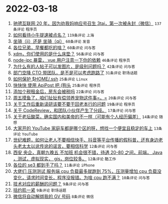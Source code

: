 # 2022-03-18

1. [驰骋互联网 20 年，因为劝我妈响应号召生 3tai，第一次被永封（微信）](https://www.v2ex.com/t/841177) `137条评论` `程序员`
1. [如何看待小牛提速被点名？](https://www.v2ex.com/t/841169) `119条评论` `上海`
1. [坐骑（ji）还是 坐骑（qi）](https://www.v2ex.com/t/841179) `60条评论` `发音`
1. [各位兄弟，早餐都吃的啥？](https://www.v2ex.com/t/841202) `60条评论` `问与答`
1. [xdm，你们使用的是什么床垫？](https://www.v2ex.com/t/841183) `56条评论` `问与答`
1. [node-ipc 暴雷， vue 用户注意一下你的依赖](https://www.v2ex.com/t/841188) `46条评论` `程序员`
1. [为什么有的人帖子可以发图片，是级别问题吗？](https://www.v2ex.com/t/841232) `42条评论` `问与答`
1. [部门空降 CTO 带团队，是不是可以考虑跑路了](https://www.v2ex.com/t/841224) `31条评论` `职场话题`
1. [如何保护 $HOME/.ssh](https://www.v2ex.com/t/841221) `25条评论` `Linux`
1. [快快快 使用 ApiPost 吧 (狗头](https://www.v2ex.com/t/841241) `25条评论` `程序员`
1. [添加个税租金后，房东会被税吗](https://www.v2ex.com/t/841200) `22条评论` `问与答`
1. [周五摸鱼了，咱们扯扯有偿领养宠物这件事=。=](https://www.v2ex.com/t/841192) `20条评论` `问与答`
1. [关于工作后重新读研该要不要干回老本行的问题](https://www.v2ex.com/t/841193) `19条评论` `程序员`
1. [关于 CodeReview，和团队小伙伴产生了分歧。](https://www.v2ex.com/t/841208) `17条评论` `问与答`
1. [关于老坛酸菜，确实国内和美帝的不一样（可能有个人经历偏差）](https://www.v2ex.com/t/841259) `14条评论` `随想`
1. [大家开的 YouTube 家庭车都是哪个区的呀，想找一个便宜且稳定的车上](https://www.v2ex.com/t/841186) `13条评论` `YouTube`
1. [世纪难题，如何让老人不要相信快手、抖音等平台传播的假科普，还有身边老头老太太以讹传讹的谣言，要相信科学](https://www.v2ex.com/t/841178) `12条评论` `问与答`
1. [西安 央企，真朝九晚五 不加班 机会很不错，待遇 20-80 之间，前端， Java ，测试，虚拟现实， gis，岗位较多。](https://www.v2ex.com/t/841171) `12条评论` `酷工作`
1. [各位的 se3 都到手了吗？](https://www.v2ex.com/t/841181) `11条评论` `iPhone`
1. [大佬们 压测测试 服务端 cpu 负载最多就跑到 75%，压测量增加 cpu 负载没变化，请求时间变长，程序没报错。为啥 cpu 跑不满？](https://www.v2ex.com/t/841245) `10条评论` `问与答`
1. [技术对应的薪酬的问题？](https://www.v2ex.com/t/841214) `9条评论` `问与答`
1. [括约肌一紧](https://www.v2ex.com/t/841199) `9条评论` `职场话题`
1. [微信将自动解绑我的 GV 号码](https://www.v2ex.com/t/841244) `8条评论` `微信`
